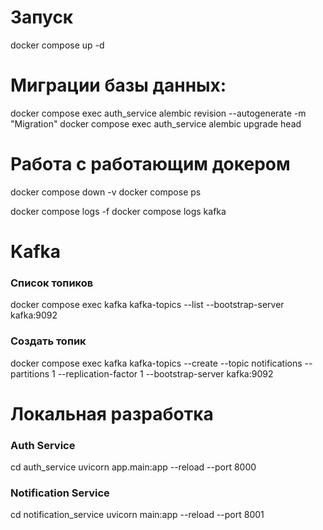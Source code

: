 # Запуск

docker compose up -d

# Миграции базы данных:

docker compose exec auth_service alembic revision --autogenerate -m "Migration"
docker compose exec auth_service alembic upgrade head

# Работа с работающим докером

docker compose down -v
docker compose ps

docker compose logs -f
docker compose logs kafka

# Kafka

### Список топиков
docker compose exec kafka kafka-topics --list --bootstrap-server kafka:9092

### Создать топик
docker compose exec kafka kafka-topics --create --topic notifications --partitions 1 --replication-factor 1 --bootstrap-server kafka:9092

# Локальная разработка

### Auth Service
cd auth_service
uvicorn app.main:app --reload --port 8000

### Notification Service
cd notification_service
uvicorn main:app --reload --port 8001